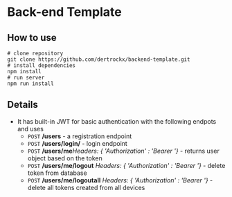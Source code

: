 # Back-end Template

## How to use
```shell
# clone repository
git clone https://github.com/dertrockx/backend-template.git
# install dependencies
npm install
# run server
npm run install
```

## Details
* It has built-in JWT for basic authentication with the following endpots and uses
   * ```POST``` **/users** - a registration endpoint
   * ```POST``` **/users/login/** - login endpoint
   * ```POST``` **/users/me***Headers: { 'Authorization' : 'Bearer <TOKEN>'}*  - returns user object based on the token
   * ```POST``` **/users/me/logout** *Headers: { 'Authorization' : 'Bearer <TOKEN>'}* - delete token from database
   * ```POST``` **/users/me/logoutall** *Headers: { 'Authorization' : 'Bearer <TOKEN>'}* - delete all tokens created from all devices
